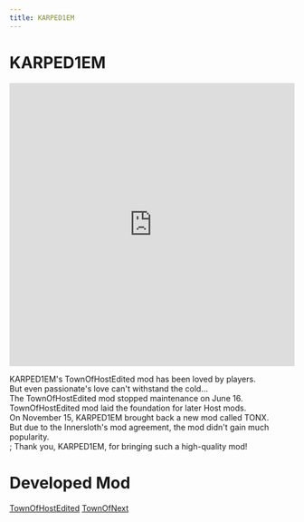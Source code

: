 ```yaml
---
title: KARPED1EM
---
```

# KARPED1EM

<iframe src="https://player.bilibili.com/player.html?isOutside=true&aid=527037322&bvid=BV1TM411T7UW&cid=1137124236&p=1&high_quality=1&danmaku=0" scrolling="no" border="0" frameborder="no" framespacing="0" width="100%" height="500px" allowfullscreen="false" ></iframe>

KARPED1EM's TownOfHostEdited mod has been loved by players.<br>
But even passionate's love can't withstand the cold...<br>
The TownOfHostEdited mod stopped maintenance on June 16.<br>
TownOfHostEdited mod laid the foundation for later Host mods.<br>
On November 15, KARPED1EM brought back a new mod called TONX.<br>
But due to the Innersloth's mod agreement, the mod didn't gain much popularity.<br>;
Thank you, KARPED1EM, for bringing such a high-quality mod!<br>

# Developed Mod
[TownOfHostEdited](https://github.com/KARPED1EM/TownOfNext/tree/TOHE)
[TownOfNext](https://github.com/KARPED1EM/TownOfNext)

<!--# 参考

- [TOHE模组Github](https://github.com/KARPED1EM/TownOfNext/tree/TOHE)
- [TONX模组Github](https://github.com/KARPED1EM/TownOfNext/tree/TONX)
- [BiliBili视频](https://www.bilibili.com/video/BV1TM411T7UW?p=1&vd_source=c4127fdddb340902442d0c20959975cb)-->